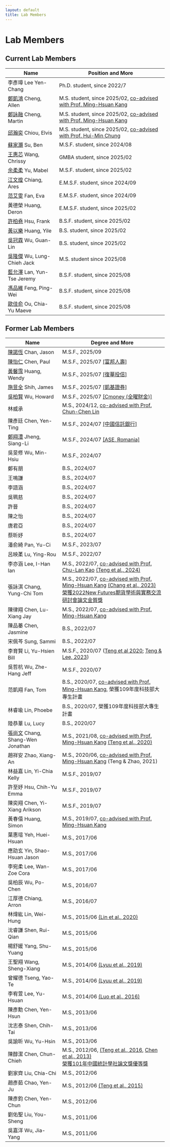 ```yaml
---
layout: default
title: Lab Members
---
```



# Lab Members


## Current Lab Members



| Name | Position and More |
|----|-----------|
|李彥璋 Lee Yen-Chang| Ph.D. student, since 2022/7 |
| [鄭凱鴻](https://www.linkedin.com/in/kaihong-zheng-66a105355/) Cheng, Allen | M.S. student, since 2025/02, [co-advised with Prof. Ming-Hsuan Kang](https://www.math.nycu.edu.tw/faculty/faculty_content.php?S_ID=82&SC_ID=1) |
| [鄭詠融](https://www.linkedin.com/in/yung-jung-cheng-8242a913a/) Cheng, Martin | M.S. student, since 2025/02, [co-advised with Prof. Ming-Hsuan Kang](https://www.math.nycu.edu.tw/faculty/faculty_content.php?S_ID=82&SC_ID=1) |
| [邱瀚奕](https://pse.is/78kyba) Chiou, Elvis | M.S. student, since 2025/02, [co-advised with Prof. Hui-Min Chung](https://imf.nycu.edu.tw/imf/ch/app/artwebsite/view?module=artwebsite&id=20406&serno=12bdf62b-e769-4e7f-8154-72a2c13b1a87) |
| [蘇家灝](https://www.linkedin.com/in/ben--soo/) Su, Ben | M.S.F. student, since 2024/08|
| [王惠芯](https://www.linkedin.com/in/chrissywangxiv/) Wang, Chrissy | GMBA student, since 2025/02|
| [余柔柔](https://www.linkedin.com/in/mabelrryu/) Yu, Mabel | M.S.F. student, since 2025/02 |
| [江文煌](https://www.linkedin.com/in/ares-jiang-2a3816354/) Chiang, Ares | E.M.S.F. student, since 2024/09 |
| [范艾雯](https://www.linkedin.com/in/%E8%89%BE%E9%9B%AF-%E8%8C%83-b87380289/) Fan, Eva | E.M.S.F. student, since 2024/09|
| 黃德榮 Huang, Deron | E.M.S.F. student, since 2025/02  |
| [許柏堯](https://www.linkedin.com/in/pyhsu-%E8%A8%B1-405a73327/) Hsu, Frank | B.S.F. student, since 2025/02 |
| [黃以樂](https://www.linkedin.com/in/%E4%BB%A5%E6%A8%82-%E9%BB%83-780a01355/) Huang, Yile | B.S. student, since 2025/02|
| [吳冠霖](https://www.linkedin.com/in/%E5%86%A0%E9%9C%96-%E5%90%B3-ab3760346/) Wu, Guan-Lin | B.S. student, since 2025/02 |
| [吳隆傑](https://www.linkedin.com/in/隆傑-吳-b6206a373/) Wu, Lung-Chieh Jack| M.S. student since 2025/08  |
| [藍允澤](https://www.linkedin.com/in/%E5%85%81%E6%BE%A4-%E8%97%8D-7a8815312/) Lan, Yun-Tse Jeremy| B.S.F. student, since 2025/08 | 
| [馮品維](https://www.linkedin.com/in/%E5%93%81%E7%B6%AD-%E9%A6%AE-783536339?utm_source=share&utm_campaign=share_via&utm_content=profile&utm_medium=ios_app) Feng, Ping-Wei |  B.S.F. student, since 2025/08| 
| [歐佳俞](https://www.linkedin.com/in/chia-yu-ou-5a2ab1325/) Ou, Chia-Yu Maeve |  B.S.F. student, since 2025/08|


## Former Lab Members

| Name | Degree and More   |
|----|-----------|
| [陳諾恆](https://www.linkedin.com/in/%E8%AB%BE%E6%81%86-%E9%99%B3-83965a326/) Chan, Jason|M.S.F., 2025/09|
| [陳怡仁](https://www.linkedin.com/public-profile/settings?trk=d_flagship3_profile_self_view_public_profile) Chen, Paul |M.S.F., 2025/07 [[富邦人壽]](https://www.fubon.com/life/)|
| [黃馨霈](https://www.linkedin.com/in/%E9%A6%A8%E9%9C%88-%E9%BB%83-11b46426b/) Huang, Wendy | M.S.F., 2025/07 [[復華投信]](https://www.fhtrust.com.tw)|
| [施昱全]((http://linkedin.com/in/昱全-施-735a5620b)) Shih, James | M.S.F., 2025/07 [[凱基證券]](https://www.kgi.com.tw/zh-tw/)|
| [吳柏賢](https://www.linkedin.com/in/%E6%9F%8F%E8%B3%A2-%E5%90%B3-b1298a325/) Wu, Howard | M.S.F., 2025/07 [[Cmoney (全曜財金)]](https://www.cmoney.com.tw) |
| 林威承 |M.S., 2024/12, [co-advised with Prof. Chun-Chen Lin](https://cclin321.iem.nycu.edu.tw/林春成)|
| 陳彥廷 Chen, Yen-Ting |M.S.F., 2024/07 [[中國信託銀行]](https://www.ctbcbank.com/twrbo/zh_tw/index.html)|
| [鄭翔澧](https://www.linkedin.com/in/siang-li-jheng-bb3103334/) Jheng, Siang-Li | M.S.F., 2024/07 [[ASE, Romania]](https://www.google.com/search?client=safari&rls=en&q=institute+of+digital+assets&ie=UTF-8&oe=UTF-8)| 
| 吳旻修 Wu, Min-Hsiu | M.S.F., 2024/07 | 
| 鄭有朋 |B.S., 2024/07   | 
| 王鳴謙 | B.S., 2024/07  | 
| 李語涵 | B.S., 2024/07  | 
| 吳珮慈 | B.S., 2024/07  | 
| 許晉 | B.S., 2024/07  |  
| 陳之怡 | B.S., 2024/07  |  
| 唐君亞 | B.S., 2024/07  |
| 蔡昕妤  | B.S., 2024/07  |
| 潘俞綺 Pan, Yu-Ci | M.S.F., 2023/07 |
| 呂映葇 Lu, Ying-Rou | M.S.F., 2022/07 |
| 李亦涵 Lee, I-Han Ian | M.S., 2022/07, [co-advised with Prof. Chu-Lan Kao](https://stat.nycu.edu.tw/zh_tw/members/teacher/高竹嵐-16291129) [(Teng et al., 2024)](https://doi.org/10.1016/j.irfa.2023.103005) |
| 張詠淇 Chang, Yung-Chi Tom | M.S., 2022/07, [co-advised with Prof. Ming-Hsuan Kang](https://www.math.nycu.edu.tw/faculty/faculty_content.php?S_ID=82&SC_ID=1) [(Chang et al., 2023)](https://www.taifex.com.tw/cht/10/journalView)<br> [榮獲2022New Futures期貨學術與實務交流研討會論文金質獎](https://www.ctee.com.tw/news/20221205700620-431210)|
| 陳律翔 Chen, Lu-Xiang Jay| M.S., 2022/07, [co-advised with Prof. Ming-Hsuan Kang](https://www.math.nycu.edu.tw/faculty/faculty_content.php?S_ID=82&SC_ID=1)|
| 陳品蓁 Chen, Jasmine | B.S., 2022/07  |  
| 宋佩芩 Sung, Sammi | B.S., 2022/07  |  
| 李育賢 Li, Yu-Hsien Bill | M.S.F., 2020/07 ([Teng et al 2020](https://ieeexplore.ieee.org/document/9302638); [Teng & Lee, 2023](https://link.springer.com/article/10.1007/s42521-023-00076-y))| 
| 吳哲杭 Wu, Zhe-Hang Jeff | M.S.F., 2020/07 |
| 范凱翔 Fan, Tom| B.S., 2020/07, [co-advised with Prof. Ming-Hsuan Kang](https://www.math.nycu.edu.tw/faculty/faculty_content.php?S_ID=82&SC_ID=1), 榮獲109年度科技部大專生計畫|
| 林睿瑜 Lin, Phoebe| B.S., 2020/07, 榮獲109年度科技部大專生計畫 |
| 陸恭葦 Lu, Lucy| B.S., 2020/07  |
| [張尚文](https://www.linkedin.com/in/jonathan-sw-chang/) Chang, Shang-Wen Jonathan | M.S., 2021/08, [co-advised with Prof. Ming-Hsuan Kang](https://www.math.nycu.edu.tw/faculty/faculty_content.php?S_ID=82&SC_ID=1) [(Teng et al., 2020)](https://ieeexplore.ieee.org/document/9302638) |
| 趙祥安 Zhao, Xiang-An | M.S., 2020/06, [co-advised with Prof. Ming-Hsuan Kang](https://www.math.nycu.edu.tw/faculty/faculty_content.php?S_ID=82&SC_ID=1) (Teng & Zhao, 2021)|
| 林益嘉 Lin, Yi-Chia Kelly | M.S.F., 2019/07 |
| 許至妤 Hsu, Chih-Yu Emma | M.S.F., 2019/07 |
| 陳奕翔 Chen, Yi-Xiang Arikson | M.S.F., 2019/07 |
| 黃春僖 Huang, Simon | M.S., 2019/07, [co-advised with Prof. Ming-Hsuan Kang](https://www.math.nycu.edu.tw/faculty/faculty_content.php?S_ID=82&SC_ID=1)|
| 葉惠瑄 Yeh, Huei-Hsuan | M.S., 2017/06 |
| 應劭玄 Yin, Shao-Hsuan Jason | M.S., 2017/06 | 
| 李宛柔 Lee, Wan-Zoe Cora | M.S., 2017/06 | 
| 吳柏辰 Wu, Po-Chen | M.S., 2016/07 | 
| 江厚德 Chiang, Arron | M.S., 2016/07 | 
| 林煒紘 Lin, Wei-Hung | M.S., 2015/06 [(Lin et al., 2020)](https://www.worldscientific.com/doi/10.1142/9789811202391_0014?srsltid=AfmBOooTBeDsa58dLYFQDZZzKg8G18rsPELiQ1LpArEyfmfFefInMG4K) | 
| 沈睿謙 Shen, Rui-Qian | M.S., 2015/06 | 
| 楊舒媛 Yang, Shu-Yuang | M.S., 2015/06 | 
| 王聖翔 Wang, Sheng-Xiang | M.S., 2014/06 [(Lyuu et al., 2019)](https://www.tandfonline.com/doi/full/10.1080/14697688.2018.1562196) | 
| 曾耀德 Tseng, Yao-Te | M.S., 2014/06 [(Lyuu et al., 2019)](https://www.tandfonline.com/doi/full/10.1080/14697688.2018.1562196) | 
| 李宥萱 Lee, Yu-Hsuan | M.S., 2014/06 [(Luo et al., 2016)](https://www.degruyterbrill.com/document/doi/10.1515/apjri-2015-0011/html)  |
| 陳彥勳 Chen, Yen-Hsun | M.S., 2013/06 | 
| 沈志泰 Shen, Chih-Tai | M.S., 2013/06 | 
| 吳諭昕 Wu, Yu-Hsin | M.S., 2013/06 | 
| 陳醇潔 Chen, Chun-Chieh | M.S., 2012/06, [(Teng et al., 2016](https://www.tandfonline.com/doi/full/10.1080/14697688.2015.1136077), [Chen et al., 2013)](https://www.airitilibrary.com/Article/Detail/05296528-201309-201309020004-201309020004-253-273)<br> [榮獲101年中國統計學社論文獎優等獎](https://www.stat.org.tw/data/operation/歷屆論文獎得獎名單1121207.pdf) |
| 劉家齊 Liu, Chia-Chi | M.S., 2012/06 |
| 趙彥茹 Chao, Yen-Ju | M.S., 2012/06 [(Teng et al., 2015)](https://www.tandfonline.com/doi/abs/10.1080/02664763.2014.995609) |
| 陳彥鈞 Chen, Yen-Chun | M.S., 2012/06 | 
| 劉佑聖 Liu, You-Sheng | M.S., 2011/06 | 
| 吳嘉洋 Wu, Jia-Yang | M.S., 2011/06 |
